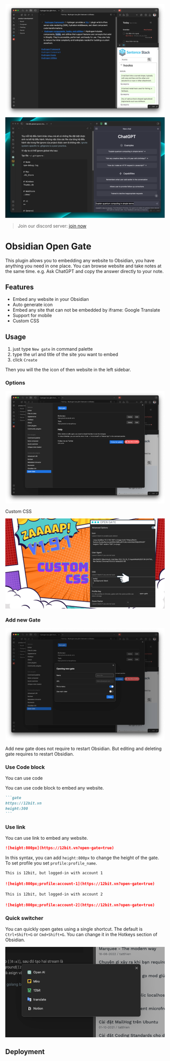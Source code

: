 ![](./stuff/img.png)
![](./stuff/img_3.png)

> Join our discord server: [join now](https://discord.gg/nqqrabWN)

# Obsidian Open Gate

This plugin allows you to embedding any website to Obsidian, you have anything you need in one place. You can browse website and take notes at the same time. e.g. Ask ChatGPT and copy the answer directly to your note.

## Features

-   Embed any website in your Obsidian
-   Auto generate icon
-   Embed any site that can not be embedded by iframe: Google Translate
-   Support for mobile
-   Custom CSS

## Usage

1.  just type `New gate` in command palette
1.  type the url and title of the site you want to embed
1.  click `Create`

Then you will the the icon of then website in the left sidebar.


### Options

![](./stuff/img_1.png)

Custom CSS

![](./stuff/img_5.png)

### Add new Gate

![](./stuff/img_2.png)

Add new gate does not require to restart Obsidian. But editing and deleting gate requires to restart Obsidian.

### Use Code block

You can use code

You can use code block to embed any website.

~~~markdown
```gate  
https://12bit.vn
height:300
```
~~~

### Use link

You can use link to embed any website.

~~~markdown
![height:800px](https://12bit.vn?open-gate=true)
~~~

In this syntax, you can add `height:800px` to change the height of the gate. To set profile you set `profile:profile_name`.

~~~markdown
This is 12bit, but logged-in with account 1

![height:800px;profile:account-1](https://12bit.vn?open-gate=true)

This is 12bit, but logged-in with account 2

![height:800px;profile:account-2](https://12bit.vn?open-gate=true)
~~~

### Quick switcher

You can quickly open gates using a single shortcut. The default is `Ctrl+Shift+G` or `Cmd+Shift+G`. You can change it in the Hotkeys section of Obsidian.

![](./stuff/img_4.png)

## Deployment

